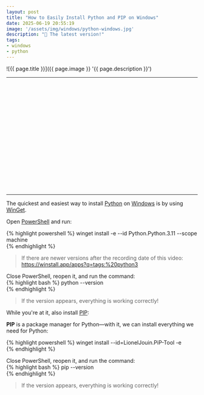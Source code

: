 ```yaml
---
layout: post
title: "How to Easily Install Python and PIP on Windows"
date: 2025-06-19 20:55:19
image: '/assets/img/windows/python-windows.jpg'
description: "🐍 The latest version!"
tags:
- windows
- python
---
```


![{{ page.title }}]({{ page.image }} '{{ page.description }}')

---

<!-- SQUARE - GAMES ROOT -->
<script async src="//pagead2.googlesyndication.com/pagead/js/adsbygoogle.js"></script>
<ins class="adsbygoogle"
style="display:inline-block;width:336px;height:280px"
data-ad-client="ca-pub-2838251107855362"
data-ad-slot="5351066970"></ins>
<script>
(adsbygoogle = window.adsbygoogle || []).push({});
</script>

---  

The quickest and easiest way to install [Python](https://terminalroot.com/tags#python) on [Windows](https://terminalroot.com/tags#windows) is by using [WinGet](https://winstall.app/apps/Python.Python.3.13).  

Open [PowerShell](https://terminalroot.com/2025/05/personalize-seu-powershell-like-a-pro.html) and run:  

{% highlight powershell %}
winget install -e --id Python.Python.3.11 --scope machine  
{% endhighlight %}  
> If there are newer versions after the recording date of this video: <https://winstall.app/apps?q=tags:%20python3>  

Close PowerShell, reopen it, and run the command:  
{% highlight bash %}
python --version  
{% endhighlight %}  
> If the version appears, everything is working correctly!  

While you're at it, also install [PIP](https://winstall.app/apps/LionelJouin.PiP-Tool):  

**PIP** is a package manager for Python—with it, we can install everything we need for Python:  

{% highlight powershell %}
winget install --id=LionelJouin.PiP-Tool -e  
{% endhighlight %}

Close PowerShell, reopen it, and run the command:  
{% highlight bash %}
pip --version  
{% endhighlight %}
> If the version appears, everything is working correctly!
